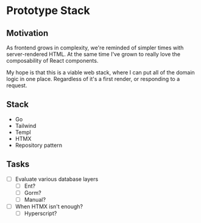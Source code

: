 # Prototype Stack

## Motivation

As frontend grows in complexity, we're reminded of simpler times with server-rendered HTML. At the same time I've grown to really love the composability of React components.

My hope is that this is a viable web stack, where I can put all of the domain logic in one place. Regardless of it's a first render, or responding to a request.

## Stack

- Go
- Tailwind
- Templ
- HTMX
- Repository pattern

## Tasks

- [ ] Evaluate various database layers
  - [ ] Ent?
  - [ ] Gorm?
  - [ ] Manual?
- [ ] When HTMX isn't enough?
  - [ ] Hyperscript?
